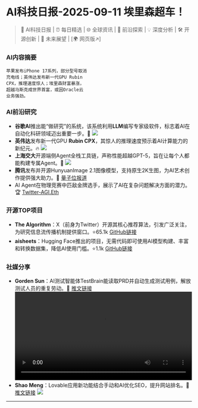 
# AI科技日报-2025-09-11 埃里森超车！
> 🤖 AI科技日报 | ⏰ 每日精选 | 🌐 全球资讯 | 🔬 前沿探索 | 💡 深度分析 | 🛠️ 开源创新 | 🚀 未来展望 | [🌍 网页版↗️]
### **AI内容摘要**
```
苹果发布iPhone 17系列，部分型号取消
充电线；英伟达发布新一代GPU Rubin
CPX，推理速度惊人；埃里森财富暴涨，
超越马斯克成世界首富，或因Oracle云
业务强劲。
```
### AI前沿研究
*   **谷歌AI**推出能“做研究”的系统，该系统利用**LLM**编写专家级软件，标志着AI在自动化科研领域迈出重要一步。🚀
    ![](https://cdn.jiqizhixin.com/assets/global/logo-4819103cf20202b394b95f4d561b26f2959f5be5b58198c02f5a869244beff8c.png)
*   **英伟达**发布新一代GPU **Rubin CPX**，其惊人的推理速度预示着AI计算能力的新纪元。🔥
    ![](https://cdn.jiqizhixin.com/assets/global/logo-4819103cf20202b394b95f4d561b26f2959f5be5b58198c02f5a869244beff8c.png)
*   **上海交大**开源端侧Agent全栈工具链，声称性能超越GPT-5，旨在让每个人都能构建专属Agent。🎉
    ![](https://cdn.jiqizhixin.com/assets/global/logo-4819103cf20202b394b95f4d561b26f2959f5be5b58198c02f5a869244beff8c.png)
*   **腾讯**发布并开源HunyuanImage 2.1图像模型，支持原生2K生图，为AI艺术创作提供强大助力。🎨
    [量子位报道](https://www.qbitai.com/2025/09/330025.html)
*   AI Agent在物理竞赛中匹敌金牌选手，展示了AI在复杂问题解决方面的潜力。🏆
    [Twitter-AGI.Eth](https://x.com/ceobillionaire/status/1965784585217962062)
### 开源TOP项目
*   **The Algorithm**：X（前身为Twitter）开源其核心推荐算法，引发广泛关注，为研究信息流传播机制提供窗口。⭐65.1k
    [GitHub链接](https://github.com/twitter/the-algorithm)
*   **aisheets**：Hugging Face推出的项目，无需代码即可使用AI模型构建、丰富和转换数据集，降低AI使用门槛。⭐1.1k
    [GitHub链接](https://github.com/huggingface/aisheets)
### 社媒分享
*   **Gorden Sun**：AI测试智能体TestBrain能读取PRD并自动生成测试用例，解放测试人员的重复劳动。🤖
    [推文链接](https://x.com/Gorden_Sun/status/1965721932789338246)
    <video src="https://source.hubtoday.app/images/2025/09/news_01k4t1mfwwetxa310311zexe4v.mp4" controls="controls" width="100%"></video>
*   **Shao Meng**：Lovable应用新功能结合手动和AI优化SEO，提升网站排名。🚀
    [推文链接](https://x.com/shao__meng/status/1965600940666589628)
    ![](https://source.hubtoday.app/images/2025/09/news_01k4t1mmjxfmyb8x1xv7nfav4n.avif)
---
